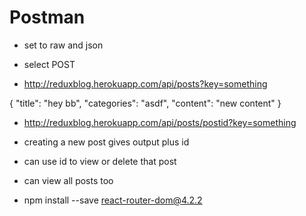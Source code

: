 # Postman
* set to raw and json

* select POST

* http://reduxblog.herokuapp.com/api/posts?key=something

{
	"title": "hey bb",
	"categories": "asdf",
	"content": "new content"
}

* http://reduxblog.herokuapp.com/api/posts/postid?key=something
* creating a new post gives output plus id
* can use id to view or delete that post
* can view all posts too

* npm install --save react-router-dom@4.2.2

